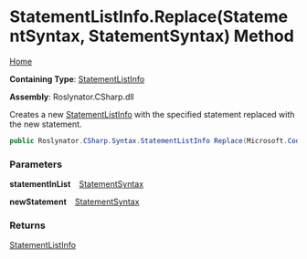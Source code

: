 # StatementListInfo\.Replace\(StatementSyntax, StatementSyntax\) Method

[Home](../../../../../README.md)

**Containing Type**: [StatementListInfo](../README.md)

**Assembly**: Roslynator\.CSharp\.dll

  
Creates a new [StatementListInfo](../README.md) with the specified statement replaced with the new statement\.

```csharp
public Roslynator.CSharp.Syntax.StatementListInfo Replace(Microsoft.CodeAnalysis.CSharp.Syntax.StatementSyntax statementInList, Microsoft.CodeAnalysis.CSharp.Syntax.StatementSyntax newStatement)
```

### Parameters

**statementInList** &ensp; [StatementSyntax](https://docs.microsoft.com/en-us/dotnet/api/microsoft.codeanalysis.csharp.syntax.statementsyntax)

**newStatement** &ensp; [StatementSyntax](https://docs.microsoft.com/en-us/dotnet/api/microsoft.codeanalysis.csharp.syntax.statementsyntax)

### Returns

[StatementListInfo](../README.md)

